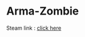 # Arma-Zombie
Steam link : [click here](https://steamcommunity.com/sharedfiles/filedetails/?id=1511936794 "Arma Zombie")
